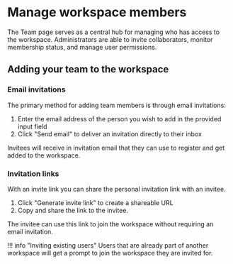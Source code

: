 # Manage workspace members

The Team page serves as a central hub for managing who has access to the workspace. Administrators
are able to invite collaborators, monitor membership status, and manage user permissions.

## Adding your team to the workspace

### Email invitations

The primary method for adding team members is through email invitations:

1. Enter the email address of the person you wish to add in the provided input field
2. Click "Send email" to deliver an invitation directly to their inbox

Invitees will receive in invitation email that they can use to register and get added to the
workspace.

### Invitation links

With an invite link you can share the personal invitation link with an invitee.

1. Click "Generate invite link" to create a shareable URL
2. Copy and share the link to the invitee.

The invitee can use this link to join the workspace without requiring an email invitation.

<!-- dprint-ignore-start -->

!!! info "Inviting existing users"
Users that are already part of another workspace will get a prompt to join the workspace they are invited for.

<!-- dprint-ignore-end -->
